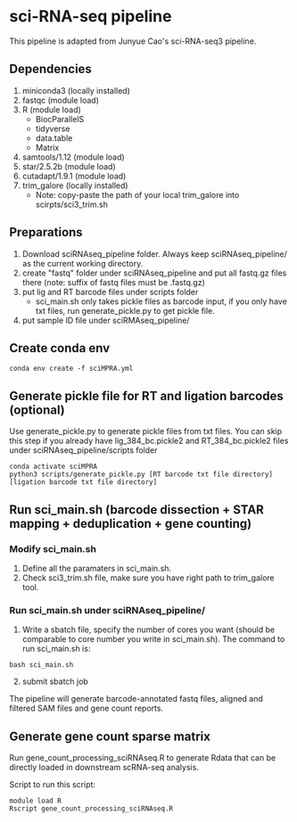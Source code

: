 # sci-RNA-seq pipeline
This pipeline is adapted from Junyue Cao's sci-RNA-seq3 pipeline. 
## Dependencies
1. miniconda3 (locally installed)
2. fastqc (module load)
3. R (module load)
    * BiocParallelS
    * tidyverse
    * data.table
    * Matrix
4. samtools/1.12 (module load)
5. star/2.5.2b (module load)
6. cutadapt/1.9.1 (module load)
7. trim_galore (locally installed)
    * Note: copy-paste the path of your local trim_galore into scirpts/sci3_trim.sh

## Preparations
1. Download sciRNAseq_pipeline folder. Always keep sciRNAseq_pipeline/ as the current working directory.
2. create "fastq" folder under sciRNAseq_pipeline and put all fastq.gz files there (note: suffix of fastq files must be .fastq.gz)
3. put lig and RT barcode files under scripts folder
    * sci_main.sh only takes pickle files as barcode input, if you only have txt files, run generate_pickle.py to get pickle file.
4. put sample ID file under sciRMAseq_pipeline/


## Create conda env
```
conda env create -f sciMPRA.yml
```



## Generate pickle file for RT and ligation barcodes (optional)

Use generate_pickle.py to generate pickle files from txt files. 
You can skip this step if you already have lig_384_bc.pickle2 and RT_384_bc.pickle2 files under sciRNAseq_pipeline/scripts folder

```
conda activate sciMPRA
python3 scripts/generate_pickle.py [RT barcode txt file directory] [ligation barcode txt file directory]
```

## Run sci_main.sh (barcode dissection + STAR mapping + deduplication + gene counting)

### Modify sci_main.sh 
1. Define all the paramaters in sci_main.sh. 
2. Check sci3_trim.sh file, make sure you have right path to trim_galore tool. 

### Run sci_main.sh under sciRNAseq_pipeline/
1. Write a sbatch file, specify the number of cores you want (should be comparable to core number you write in sci_main.sh). The command to run sci_main.sh is:
```
bash sci_main.sh
```
2. submit sbatch job

The pipeline will generate barcode-annotated fastq files, aligned and filtered SAM files and gene count reports. 

## Generate gene count sparse matrix
Run gene_count_processing_sciRNAseq.R to generate Rdata that can be directly loaded in downstream scRNA-seq analysis. 

Script to run this script:

```
module load R
Rscript gene_count_processing_sciRNAseq.R
```
